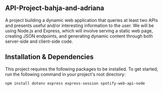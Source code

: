 ## API-Project-bahja-and-adriana

A project building a dynamic web application that queries at least two APIs and presents useful and/or interesting information to the user. We will be using Node.js and Express, which will involve serving a static web page, creating JSON endpoints, and generating dynamic content through both server-side and client-side code.

## Installation & Dependencies

This project requires the following packages to be installed. To get started, run the following command in your project's root directory:

```bash
npm install dotenv express express-session spotify-web-api-node
